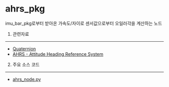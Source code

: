 ahrs_pkg
===============
imu_bar_pkg로부터 받아온 가속도/자이로 센서값으로부터 오일러각을 계산하는 노드

1. 관련자료
---------------
* [Quaternion](https://github.com/dydwo92/alphaD-ROS/blob/master/alphad-ros-pkg/control-pkg/ahrs_pkg/%EC%BF%BC%EB%93%9C%EC%8A%A4%ED%84%B0%EB%94%94_1%EC%B0%A8_part1.pptx)
* [AHRS - Attitude Heading Reference System](https://github.com/dydwo92/alphaD-ROS/blob/master/alphad-ros-pkg/control-pkg/ahrs_pkg/%EC%BF%BC%EB%93%9C%EC%8A%A4%ED%84%B0%EB%94%94_1%EC%B0%A8_part2(rev.1).pptx)


2. 주요 소스 코드
--------------
* [ahrs_node.py](https://github.com/dydwo92/alphaD-ROS/blob/master/alphad-ros-pkg/control-pkg/ahrs_pkg/src/ahrs_node_pkg/ahrs_node.py)
